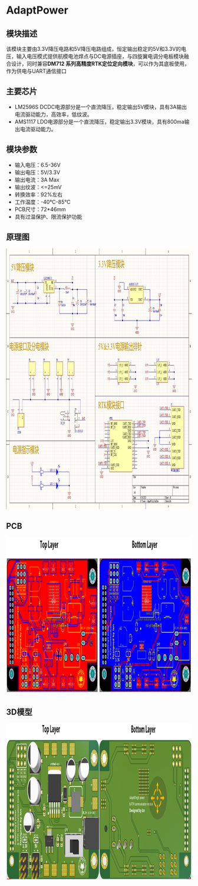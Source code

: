 # AdaptPower

## 模块描述

该模块主要由3.3V降压电路和5V降压电路组成，恒定输出稳定的5V和3.3V的电压，输入电压模式提供航模电池焊点与DC电源插座，与四旋翼电调分电板模块融合设计，同时兼容**DM712 系列高精度RTK定位定向模块**，可以作为其底板使用，作为供电与UART通信接口

## 主要芯片

- LM2596S DCDC电源部分是一个直流降压，稳定输出5V模块，具有3A输出电流驱动能力，高效率，低纹波。
- AMS1117 LDO电源部分是一个直流降压，稳定输出3.3V模块，具有800ma输出电流驱动能力。

## 模块参数

- 输入电压：6.5-36V
- 输出电压：5V/3.3V
- 输出电流：3A Max
- 输出纹波：<=25mV
- 转换效率：92%左右
- 工作温度：-40℃-85℃
- PCB尺寸：72*46mm
- 具有过温保护、限流保护功能

## 原理图

<div align=center>
	<img src="./img/SchDoc.png" width = "1070" height = "706" >
</div>

## PCB

<div align=center>
	<img src="./img/PcbDoc.png" width = "1148" height = "424" >
</div>

## 3D模型

<div align=center>
	<img src="./img/3D.png" width = "1148" height = "424" >
</div>

## 
